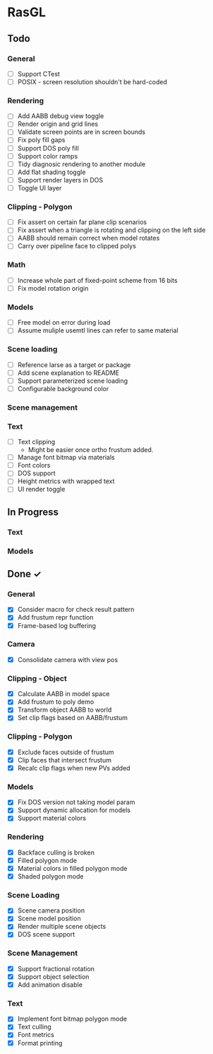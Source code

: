 # RasGL

## Todo

### General

- [ ] Support CTest
- [ ] POSIX - screen resolution shouldn't be hard-coded

### Rendering

- [ ] Add AABB debug view toggle
- [ ] Render origin and grid lines
- [ ] Validate screen points are in screen bounds
- [ ] Fix poly fill gaps
- [ ] Support DOS poly fill
- [ ] Support color ramps
- [ ] Tidy diagnosic rendering to another module
- [ ] Add flat shading toggle
- [ ] Support render layers in DOS
- [ ] Toggle UI layer

### Clipping - Polygon

- [ ] Fix assert on certain far plane clip scenarios
- [ ] Fix assert when a triangle is rotating and clipping on the left side
- [ ] AABB should remain correct when model rotates
- [ ] Carry over pipeline face to clipped polys

### Math

- [ ] Increase whole part of fixed-point scheme from 16 bits
- [ ] Fix model rotation origin

### Models

- [ ] Free model on error during load
- [ ] Assume muliple usemtl lines can refer to same material

### Scene loading

- [ ] Reference larse as a target or package
- [ ] Add scene explanation to README
- [ ] Support parameterized scene loading
- [ ] Configurable background color

### Scene management

### Text

- [ ] Text clipping
  - Might be easier once ortho frustum added.
- [ ] Manage font bitmap via materials
- [ ] Font colors
- [ ] DOS support
- [ ] Height metrics with wrapped text
- [ ] UI render toggle

## In Progress

### Text

### Models

## Done ✓

### General

- [x] Consider macro for check result pattern
- [x] Add frustum repr function
- [x] Frame-based log buffering

### Camera

- [x] Consolidate camera with view pos

### Clipping - Object

- [x] Calculate AABB in model space
- [x] Add frustum to poly demo
- [x] Transform object AABB to world
- [x] Set clip flags based on AABB/frustum

### Clipping - Polygon

- [x] Exclude faces outside of frustum
- [x] Clip faces that intersect frustum
- [x] Recalc clip flags when new PVs added

### Models

- [x] Fix DOS version not taking model param
- [x] Support dynamic allocation for models
- [x] Support material colors

### Rendering

- [x] Backface culling is broken
- [x] Filled polygon mode
- [x] Material colors in filled polygon mode
- [x] Shaded polygon mode

### Scene Loading

- [x] Scene camera position
- [x] Scene model position
- [x] Render multiple scene objects
- [x] DOS scene support

### Scene Management

- [x] Support fractional rotation
- [x] Support object selection
- [x] Add animation disable

### Text

- [x] Implement font bitmap polygon mode
- [x] Text culling
- [x] Font metrics
- [x] Format printing
